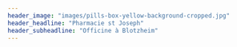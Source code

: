 ```yaml
---
header_image: "images/pills-box-yellow-background-cropped.jpg"
header_headline: "Pharmacie st Joseph"
header_subheadline: "Officine à Blotzheim"
---
```

